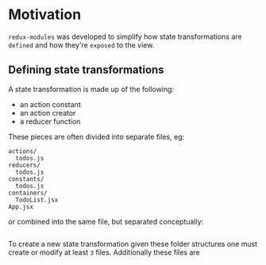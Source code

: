 # Motivation

`redux-modules` was developed to simplify how state transformations are `defined` and how they're `exposed` to the view.

## Defining state transformations

A state transformation is made up of the following:
- an action constant
- an action creator
- a reducer function

These pieces are often divided into separate files, eg:
```
actions/
  todos.js
reducers/
  todos.js
constants/
  todos.js
containers/
  TodoList.jsx
App.jsx
```

or combined into the same file, but separated conceptually:

```

```

To create a new state transformation given these folder structures one must create or modify at least `3` files. Additionally these files are 
